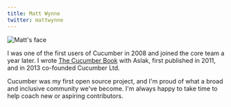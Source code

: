 ```yaml
---
title: Matt Wynne
twitter: mattwynne
---
```


![Matt's face](https://2018.agilept.org/assets/imgs/speakers/mattwynne.jpg)

I was one of the first users of Cucumber in 2008 and joined the core team a year later. I wrote 
[The Cucumber Book](https://pragprog.com/book/hwcuc2/the-cucumber-book-second-edition) with Aslak, 
first published in 2011, and in 2013 co-founded Cucumber Ltd.

Cucumber was my first open source project, and I'm proud of what a broad and inclusive community we've 
become. I'm always happy to take time to help coach new or aspiring contributors.
